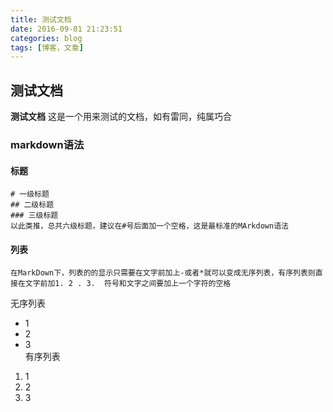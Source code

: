 ```yaml
---
title: 测试文档
date: 2016-09-01 21:23:51
categories: blog
tags: [博客，文章]
---
```

## 测试文档
**测试文档** 这是一个用来测试的文档，如有雷同，纯属巧合

### markdown语法
#### 标题
	# 一级标题
	## 二级标题
	### 三级标题
	以此类推，总共六级标题，建议在#号后面加一个空格，这是最标准的MArkdown语法
#### 列表
	在MarkDown下，列表的的显示只需要在文字前加上-或者*就可以变成无序列表，有序列表则直接在文字前加1. 2 . 3.  符号和文字之间要加上一个字符的空格
无序列表  
* 1  
* 2  
* 3  
有序列表  
1. 1  
2. 2  
3. 3
